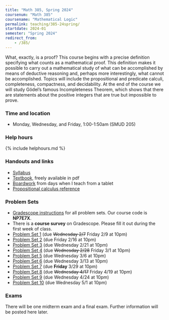 ```yaml
---
title: "Math 385, Spring 2024"
coursenum: "Math 385"
coursename: "Mathematical Logic"
permalink: teaching/385-24spring/
startdate: 2024-01
semester: "Spring 2024"
redirect_from:
    - /385/
---
```


What, exactly, is a proof? This course begins with a precise definition specifying what counts as a mathematical proof. This definition makes it possible to carry out a mathematical study of what can be accomplished by means of deductive reasoning and, perhaps more interestingly, what cannot be accomplished. Topics will include the propositional and predicate calculi, completeness, compactness, and decidability. At the end of the course we will study Gödel’s famous Incompleteness Theorem, which shows that there are statements about the positive integers that are true but impossible to prove.

### Time and location
* Monday, Wednesday, and Friday, 1:00-1:50am (SMUD 205)

### Help hours

{% include helphours.md %}

### Handouts and links
* [Syllabus](handouts/syllabus.pdf)
* [Textbook](https://milneopentextbooks.org/a-friendly-introduction-to-mathematical-logic/), freely available in pdf
* [Boardwork](https://www.dropbox.com/scl/fo/fh1vlc59sa4kuzoude095/h?rlkey=gzrp2wmhaxyggnkb6wczx2six&dl=0) from days when I teach from a tablet
* [Propositional calculus reference](handouts/propRules.pdf)

### Problem Sets
* [Gradescope instructions](handouts/gsinfo.pdf) for all problem sets. Our course code is **NP7E7X**.
* There is a **course survey** on Gradescope. Please fill it out during the first week of class.
* [Problem Set 1](psets/pset1.pdf) (due ~~Wednesday 2/7~~ Friday 2/9 at 10pm)
* [Problem Set 2](psets/pset2.pdf) (due Friday 2/16 at 10pm)
* [Problem Set 3](psets/pset3.pdf) (due Wednesday 2/21 at 10pm)
* [Problem Set 4](psets/pset4.pdf) (due ~~Wednesday 2/28~~ Friday 3/1 at 10pm)
* [Problem Set 5](psets/pset5.pdf) (due Wednesday 3/6 at 10pm)
* [Problem Set 6](psets/pset6.pdf) (due Wednesday 3/13 at 10pm)
* [Problem Set 7](psets/pset7.pdf) (due **Friday** 3/29 at 10pm)
* [Problem Set 8](psets/pset8.pdf) (due ~~Wednesday 4/17~~ Friday 4/19 at 10pm)
* [Problem Set 9](psets/pset9.pdf) (due Wednesday 4/24 at 10pm)
* [Problem Set 10](psets/pset10.pdf) (due Wednesday 5/1 at 10pm)

### Exams
There will be one midterm exam and a final exam. Further information will be posted here later.
